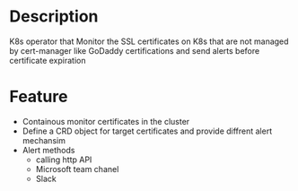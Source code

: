 # Description
K8s operator that Monitor the SSL certificates on K8s that are not managed by cert-manager like GoDaddy certifications and send alerts before certificate expiration 

# Feature
- Containous monitor certificates in the cluster
- Define a CRD object for target certificates and provide diffrent alert mechansim
- Alert methods
  - calling http API
  - Microsoft team chanel 
  - Slack
